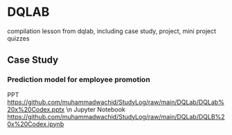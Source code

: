 # DQLAB
compilation lesson from dqlab, including case study, project, mini project quizzes
## Case Study
### Prediction model for employee promotion
PPT https://github.com/muhammadwachid/StudyLog/raw/main/DQLab/DQLab%20x%20Codex.pptx \n Jupyter Notebook https://github.com/muhammadwachid/StudyLog/raw/main/DQLab/DQLB%20x%20Codex.ipynb
